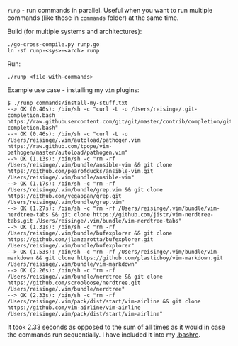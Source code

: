`runp` - run commands in parallel. Useful when you want to run multiple
commands (like those in `commands` folder) at the same time.

Build (for multiple systems and architectures):

```
./go-cross-compile.py runp.go
ln -sf runp-<sys>-<arch> runp
```

Run:

```
./runp <file-with-commands>
```

Example use case - installing my `vim` plugins:

```
$ ./runp commands/install-my-stuff.txt
--> OK (0.40s): /bin/sh -c "curl -L -o /Users/reisinge/.git-completion.bash https://raw.githubusercontent.com/git/git/master/contrib/completion/git-completion.bash"
--> OK (0.46s): /bin/sh -c "curl -L -o /Users/reisinge/.vim/autoload/pathogen.vim https://raw.github.com/tpope/vim-pathogen/master/autoload/pathogen.vim"
--> OK (1.13s): /bin/sh -c "rm -rf /Users/reisinge/.vim/bundle/ansible-vim && git clone https://github.com/pearofducks/ansible-vim.git /Users/reisinge/.vim/bundle/ansible-vim"
--> OK (1.17s): /bin/sh -c "rm -rf /Users/reisinge/.vim/bundle/grep.vim && git clone https://github.com/yegappan/grep.git /Users/reisinge/.vim/bundle/grep.vim"
--> OK (1.27s): /bin/sh -c "rm -rf /Users/reisinge/.vim/bundle/vim-nerdtree-tabs && git clone https://github.com/jistr/vim-nerdtree-tabs.git /Users/reisinge/.vim/bundle/vim-nerdtree-tabs"
--> OK (1.31s): /bin/sh -c "rm -rf /Users/reisinge/.vim/bundle/bufexplorer && git clone https://github.com/jlanzarotta/bufexplorer.git /Users/reisinge/.vim/bundle/bufexplorer"
--> OK (1.53s): /bin/sh -c "rm -rf /Users/reisinge/.vim/bundle/vim-markdown && git clone https://github.com/plasticboy/vim-markdown.git /Users/reisinge/.vim/bundle/vim-markdown"
--> OK (2.26s): /bin/sh -c "rm -rf /Users/reisinge/.vim/bundle/nerdtree && git clone https://github.com/scrooloose/nerdtree.git /Users/reisinge/.vim/bundle/nerdtree"
--> OK (2.33s): /bin/sh -c "rm -rf /Users/reisinge/.vim/pack/dist/start/vim-airline && git clone https://github.com/vim-airline/vim-airline /Users/reisinge/.vim/pack/dist/start/vim-airline"
```

It took 2.33 seconds as opposed to the sum of all times as it would in case the
commands run sequentially. I have included it into my
[.bashrc](https://github.com/jreisinger/dotfiles/blob/master/.bashrc).
